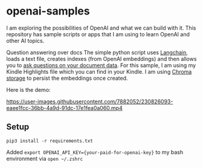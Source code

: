 # openai-samples
I am exploring the possibilities of OpenAI and what we can build with it. This repository has sample scripts or apps that I am using to learn OpenAI and other AI topics.

Question answering over docs
The simple python script uses [Langchain](https://python.langchain.com/en/latest/index.html), loads a text file, creates indexes (from OpenAI embeddings) and then allows you to [ask questions on your document data](https://python.langchain.com/en/latest/use_cases/question_answering.html). For this sample, I am using my Kindle Highlights file which you can find in your Kindle. I am using [Chroma storage](https://www.trychroma.com/) to persist the embeddings once created. 

Here is the demo:

https://user-images.githubusercontent.com/7882052/230826093-eaee1fcc-36bb-4a9d-91dc-17e1fea0a060.mp4

## Setup

`pip3 install -r requirements.txt`

Added `export OPENAI_API_KEY={your-paid-for-openai-key}` to my bash environment via `open ~/.zshrc`
